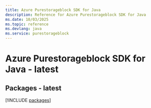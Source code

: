 ```yaml
---
title: Azure Purestorageblock SDK for Java
description: Reference for Azure Purestorageblock SDK for Java
ms.date: 10/03/2025
ms.topic: reference
ms.devlang: java
ms.service: purestorageblock
---
```

# Azure Purestorageblock SDK for Java - latest
## Packages - latest
[!INCLUDE [packages](purestorageblock-index.md)]